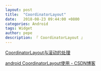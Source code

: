 ```yaml
---
layout: post
title:  "CoordinatorLayout"
date:   2018-08-23 09:44:00 +0800
categories: Android
tags: Widget
author: pepe
description: 『 CoordinatorLayout 』
---
```


[CoordinatorLayout与滚动的处理](https://mp.weixin.qq.com/s/Y-rifNyzot_5WEUeUGLcXQ)

[android CoordinatorLayout使用 - CSDN博客](https://blog.csdn.net/xyz_lmn/article/details/48055919)





















